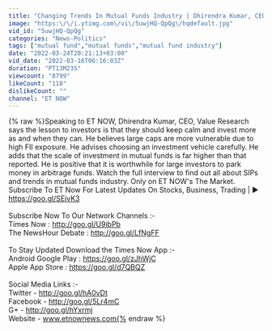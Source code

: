 ```yaml
---
title: "Changing Trends In Mutual Funds Industry | Dhirendra Kumar, CEO, Value Research"
image: "https:\/\/i.ytimg.com\/vi\/5uwjHQ-QpQg\/hqdefault.jpg"
vid_id: "5uwjHQ-QpQg"
categories: "News-Politics"
tags: ["mutual fund","mutual funds","mutual fund industry"]
date: "2022-03-24T20:21:13+03:00"
vid_date: "2022-03-16T06:16:03Z"
duration: "PT13M23S"
viewcount: "8799"
likeCount: "118"
dislikeCount: ""
channel: "ET NOW"
---
```

{% raw %}Speaking to ET NOW, Dhirendra Kumar, CEO, Value Research says the lesson to investors is that they should keep calm and invest more as and when they can. He believes large caps are more vulnerable due to high FII exposure. He advises choosing an investment vehicle carefully. He adds that the scale of investment in mutual funds is far higher than that reported. He is positive that it is worthwhile for large investors to park money in arbitrage funds. Watch the full interview to find out all about SIPs and trends in mutual funds industry. Only on ET NOW's The Market.<br />Subscribe To ET Now For Latest Updates On Stocks, Business, Trading | ► <a rel="nofollow" target="blank" href="https://goo.gl/SEjvK3">https://goo.gl/SEjvK3</a><br /><br />Subscribe Now To Our Network Channels :-<br />Times Now  : <a rel="nofollow" target="blank" href="http://goo.gl/U9ibPb">http://goo.gl/U9ibPb</a><br />The NewsHour Debate : <a rel="nofollow" target="blank" href="http://goo.gl/LfNgFF">http://goo.gl/LfNgFF</a><br /><br />To Stay Updated Download the Times Now App :-<br />Android Google Play :  <a rel="nofollow" target="blank" href="https://goo.gl/zJhWjC">https://goo.gl/zJhWjC</a><br />Apple App Store :  <a rel="nofollow" target="blank" href="https://goo.gl/d7QBQZ">https://goo.gl/d7QBQZ</a><br /><br />Social Media Links :-<br />Twitter - <a rel="nofollow" target="blank" href="http://goo.gl/hA0vDt">http://goo.gl/hA0vDt</a><br />Facebook - <a rel="nofollow" target="blank" href="http://goo.gl/5Lr4mC">http://goo.gl/5Lr4mC</a><br />G+ - <a rel="nofollow" target="blank" href="http://goo.gl/hYxrmj">http://goo.gl/hYxrmj</a><br />Website - www.etnownews.com{% endraw %}
